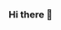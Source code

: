 ### Hi there 👋

<!--
**Leeesenka/Leeesenka** is a ✨ _special_ ✨ repository because its `README.md` (this file) appears on your GitHub profile.

Here are some ideas to get you started:

**I study at the developers institute.**



